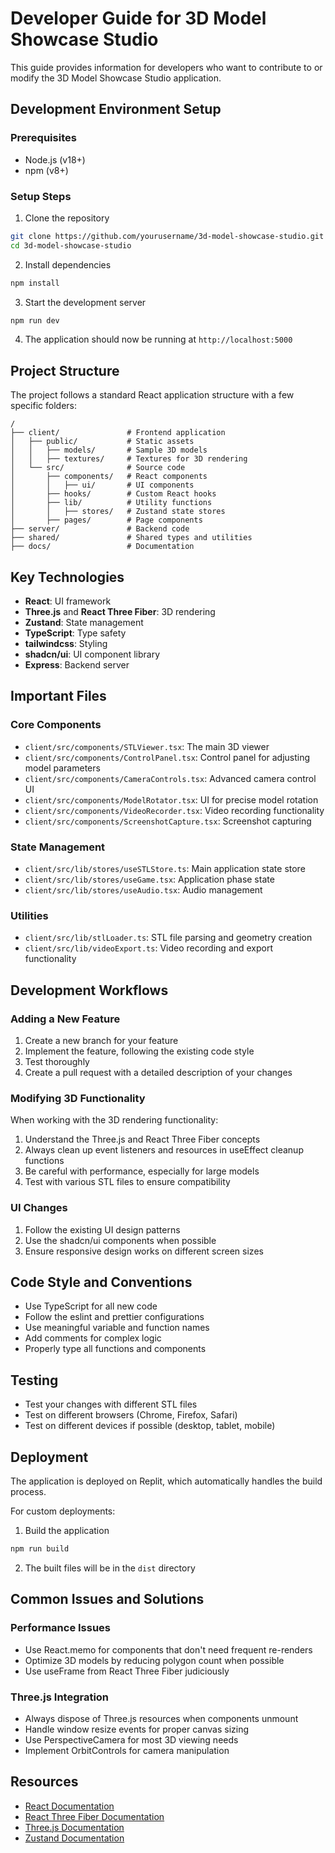 # Developer Guide for 3D Model Showcase Studio

This guide provides information for developers who want to contribute to or modify the 3D Model Showcase Studio application.

## Development Environment Setup

### Prerequisites

- Node.js (v18+)
- npm (v8+)

### Setup Steps

1. Clone the repository
```bash
git clone https://github.com/yourusername/3d-model-showcase-studio.git
cd 3d-model-showcase-studio
```

2. Install dependencies
```bash
npm install
```

3. Start the development server
```bash
npm run dev
```

4. The application should now be running at `http://localhost:5000`

## Project Structure

The project follows a standard React application structure with a few specific folders:

```
/
├── client/               # Frontend application
│   ├── public/           # Static assets
│   │   ├── models/       # Sample 3D models
│   │   ├── textures/     # Textures for 3D rendering
│   └── src/              # Source code
│       ├── components/   # React components
│       │   ├── ui/       # UI components
│       ├── hooks/        # Custom React hooks
│       ├── lib/          # Utility functions
│       │   ├── stores/   # Zustand state stores
│       ├── pages/        # Page components
├── server/               # Backend code
├── shared/               # Shared types and utilities
├── docs/                 # Documentation
```

## Key Technologies

- **React**: UI framework
- **Three.js** and **React Three Fiber**: 3D rendering
- **Zustand**: State management
- **TypeScript**: Type safety
- **tailwindcss**: Styling
- **shadcn/ui**: UI component library
- **Express**: Backend server

## Important Files

### Core Components

- `client/src/components/STLViewer.tsx`: The main 3D viewer
- `client/src/components/ControlPanel.tsx`: Control panel for adjusting model parameters
- `client/src/components/CameraControls.tsx`: Advanced camera control UI
- `client/src/components/ModelRotator.tsx`: UI for precise model rotation
- `client/src/components/VideoRecorder.tsx`: Video recording functionality
- `client/src/components/ScreenshotCapture.tsx`: Screenshot capturing

### State Management

- `client/src/lib/stores/useSTLStore.ts`: Main application state store
- `client/src/lib/stores/useGame.tsx`: Application phase state
- `client/src/lib/stores/useAudio.tsx`: Audio management

### Utilities

- `client/src/lib/stlLoader.ts`: STL file parsing and geometry creation
- `client/src/lib/videoExport.ts`: Video recording and export functionality

## Development Workflows

### Adding a New Feature

1. Create a new branch for your feature
2. Implement the feature, following the existing code style
3. Test thoroughly
4. Create a pull request with a detailed description of your changes

### Modifying 3D Functionality

When working with the 3D rendering functionality:

1. Understand the Three.js and React Three Fiber concepts
2. Always clean up event listeners and resources in useEffect cleanup functions
3. Be careful with performance, especially for large models
4. Test with various STL files to ensure compatibility

### UI Changes

1. Follow the existing UI design patterns
2. Use the shadcn/ui components when possible
3. Ensure responsive design works on different screen sizes

## Code Style and Conventions

- Use TypeScript for all new code
- Follow the eslint and prettier configurations
- Use meaningful variable and function names
- Add comments for complex logic
- Properly type all functions and components

## Testing

- Test your changes with different STL files
- Test on different browsers (Chrome, Firefox, Safari)
- Test on different devices if possible (desktop, tablet, mobile)

## Deployment

The application is deployed on Replit, which automatically handles the build process.

For custom deployments:

1. Build the application
```bash
npm run build
```

2. The built files will be in the `dist` directory

## Common Issues and Solutions

### Performance Issues

- Use React.memo for components that don't need frequent re-renders
- Optimize 3D models by reducing polygon count when possible
- Use useFrame from React Three Fiber judiciously

### Three.js Integration

- Always dispose of Three.js resources when components unmount
- Handle window resize events for proper canvas sizing
- Use PerspectiveCamera for most 3D viewing needs
- Implement OrbitControls for camera manipulation

## Resources

- [React Documentation](https://reactjs.org/docs/getting-started.html)
- [React Three Fiber Documentation](https://docs.pmnd.rs/react-three-fiber/getting-started/introduction)
- [Three.js Documentation](https://threejs.org/docs/)
- [Zustand Documentation](https://github.com/pmndrs/zustand)